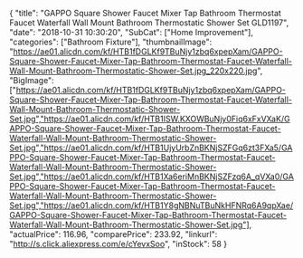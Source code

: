 {
	"title": "GAPPO Square Shower Faucet Mixer Tap Bathroom Thermostat Faucet Waterfall Wall Mount Bathroom Thermostatic Shower Set GLD1197",
	"date": "2018-10-31 10:30:20",
	"SubCat": ["Home Improvement"],
	"categories": ["Bathroom Fixture"],
	"thumbnailImage": "https://ae01.alicdn.com/kf/HTB1fDGLKf9TBuNjy1zbq6xpepXam/GAPPO-Square-Shower-Faucet-Mixer-Tap-Bathroom-Thermostat-Faucet-Waterfall-Wall-Mount-Bathroom-Thermostatic-Shower-Set.jpg_220x220.jpg",
	"BigImage": ["https://ae01.alicdn.com/kf/HTB1fDGLKf9TBuNjy1zbq6xpepXam/GAPPO-Square-Shower-Faucet-Mixer-Tap-Bathroom-Thermostat-Faucet-Waterfall-Wall-Mount-Bathroom-Thermostatic-Shower-Set.jpg","https://ae01.alicdn.com/kf/HTB1ISW.KXOWBuNjy0Fiq6xFxVXaK/GAPPO-Square-Shower-Faucet-Mixer-Tap-Bathroom-Thermostat-Faucet-Waterfall-Wall-Mount-Bathroom-Thermostatic-Shower-Set.jpg","https://ae01.alicdn.com/kf/HTB1UjyUrbZnBKNjSZFGq6zt3FXa5/GAPPO-Square-Shower-Faucet-Mixer-Tap-Bathroom-Thermostat-Faucet-Waterfall-Wall-Mount-Bathroom-Thermostatic-Shower-Set.jpg","https://ae01.alicdn.com/kf/HTB1Xa6eriMnBKNjSZFzq6A_qVXa0/GAPPO-Square-Shower-Faucet-Mixer-Tap-Bathroom-Thermostat-Faucet-Waterfall-Wall-Mount-Bathroom-Thermostatic-Shower-Set.jpg","https://ae01.alicdn.com/kf/HTB1Y8gNBNuTBuNkHFNRq6A9qpXae/GAPPO-Square-Shower-Faucet-Mixer-Tap-Bathroom-Thermostat-Faucet-Waterfall-Wall-Mount-Bathroom-Thermostatic-Shower-Set.jpg"],
	"actualPrice": 116.96,
	"comparePrice": 233.92,
	"linkurl": "http://s.click.aliexpress.com/e/cYevxSoo",
	"inStock": 58
}
